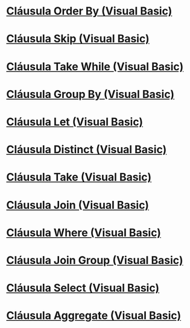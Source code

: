 # [Cláusula Order By (Visual Basic)](order-by-clause.md)
# [Cláusula Skip (Visual Basic)](skip-clause.md)
# [Cláusula Take While (Visual Basic)](take-while-clause.md)
# [Cláusula Group By (Visual Basic)](group-by-clause.md)
# [Cláusula Let (Visual Basic)](let-clause.md)
# [Cláusula Distinct (Visual Basic)](distinct-clause.md)
# [Cláusula Take (Visual Basic)](take-clause.md)
# [Cláusula Join (Visual Basic)](join-clause.md)
# [Cláusula Where (Visual Basic)](where-clause.md)
# [Cláusula Join Group (Visual Basic)](group-join-clause.md)
# [Cláusula Select (Visual Basic)](select-clause.md)
# [Cláusula Aggregate (Visual Basic)](aggregate-clause.md)
